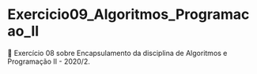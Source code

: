 # Exercicio09_Algoritmos_Programacao_II
 📕 Exercício 08 sobre Encapsulamento da disciplina de Algoritmos e Programação II - 2020/2.
